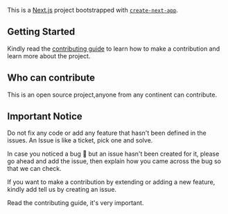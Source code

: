 This is a [Next.js](https://nextjs.org/) project bootstrapped with [`create-next-app`](https://github.com/vercel/next.js/tree/canary/packages/create-next-app).

## Getting Started

Kindly read the [contributing guide](https://github.com/NexusOAU/frontend-material/blob/main/CONTRIBUTING.md) to learn how to make a contribution and learn more about the project.


## Who can contribute 

This is an open source project,anyone from any continent can contribute.


## Important Notice

Do not fix any code or add any feature that hasn't been defined in the issues. An Issue is like a ticket, pick one and solve.

In case you noticed a bug 🐛 but an issue hasn't been created for it, please go ahead and add the issue, then explain how you came across the bug so that we can check.

If you want to make a contribution by extending or adding a new feature, kindly add tell us by creating an issue.

Read the contributing guide, it's very important.



